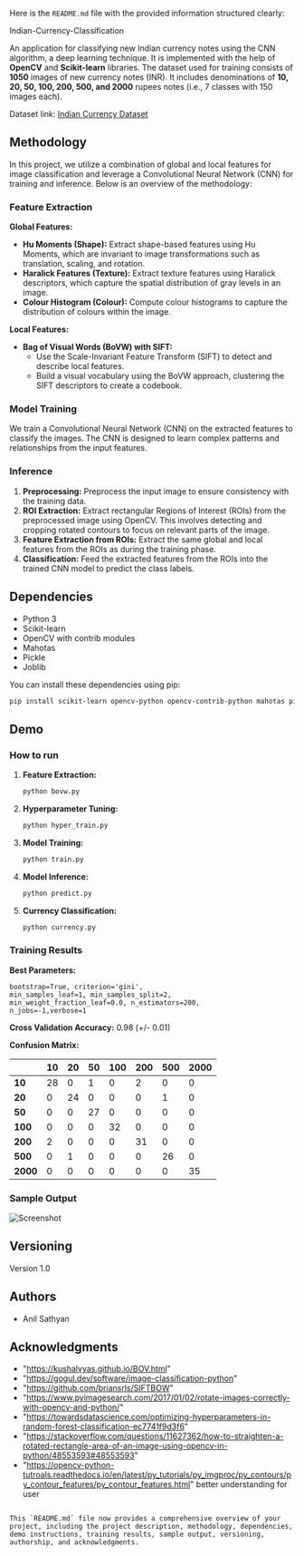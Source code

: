 Here is the  `README.md` file with the provided information structured clearly:


Indian-Currency-Classification

An application for classifying new Indian currency notes using the CNN algorithm, a deep learning technique. It is implemented with the help of **OpenCV** and **Scikit-learn** libraries. The dataset used for training consists of **1050** images of new currency notes (INR). It includes denominations of **10, 20, 50, 100, 200, 500, and 2000** rupees notes (i.e., 7 classes with 150 images each).

Dataset link: [Indian Currency Dataset](https://www.kaggle.com/datasets/jayaprakashpondy/indian-currency-dataset)

## Methodology

In this project, we utilize a combination of global and local features for image classification and leverage a Convolutional Neural Network (CNN) for training and inference. Below is an overview of the methodology:

### Feature Extraction

**Global Features:**
- **Hu Moments (Shape):** Extract shape-based features using Hu Moments, which are invariant to image transformations such as translation, scaling, and rotation.
- **Haralick Features (Texture):** Extract texture features using Haralick descriptors, which capture the spatial distribution of gray levels in an image.
- **Colour Histogram (Colour):** Compute colour histograms to capture the distribution of colours within the image.

**Local Features:**
- **Bag of Visual Words (BoVW) with SIFT:**
  - Use the Scale-Invariant Feature Transform (SIFT) to detect and describe local features.
  - Build a visual vocabulary using the BoVW approach, clustering the SIFT descriptors to create a codebook.

### Model Training

We train a Convolutional Neural Network (CNN) on the extracted features to classify the images. The CNN is designed to learn complex patterns and relationships from the input features.

### Inference

1. **Preprocessing:** Preprocess the input image to ensure consistency with the training data.
2. **ROI Extraction:** Extract rectangular Regions of Interest (ROIs) from the preprocessed image using OpenCV. This involves detecting and cropping rotated contours to focus on relevant parts of the image.
3. **Feature Extraction from ROIs:** Extract the same global and local features from the ROIs as during the training phase.
4. **Classification:** Feed the extracted features from the ROIs into the trained CNN model to predict the class labels.

## Dependencies

- Python 3
- Scikit-learn
- OpenCV with contrib modules
- Mahotas
- Pickle
- Joblib

You can install these dependencies using pip:

```bash
pip install scikit-learn opencv-python opencv-contrib-python mahotas pickle-mixin joblib
```

## Demo

### How to run

1. **Feature Extraction:**

   ```bash
   python bovw.py
   ```

2. **Hyperparameter Tuning:**

   ```bash
   python hyper_train.py
   ```

3. **Model Training:**

   ```bash
   python train.py
   ```

4. **Model Inference:**

   ```bash
   python predict.py
   ```

5. **Currency Classification:**

   ```bash
   python currency.py
   ```

### Training Results

**Best Parameters:**

```plaintext
bootstrap=True, criterion='gini',
min_samples_leaf=1, min_samples_split=2,
min_weight_fraction_leaf=0.0, n_estimators=200,
n_jobs=-1,verbose=1
```

**Cross Validation Accuracy:** 0.98 (+/- 0.01)

**Confusion Matrix:**

|      | 10 | 20 | 50 | 100 | 200 | 500 | 2000 |
|------|----|----|----|-----|-----|-----|------|
| **10**   | 28 | 0  | 1  | 0   | 2   | 0   | 0    |
| **20**   | 0  | 24 | 0  | 0   | 0   | 1   | 0    |
| **50**   | 0  | 0  | 27 | 0   | 0   | 0   | 0    |
| **100**  | 0  | 0  | 0  | 32  | 0   | 0   | 0    |
| **200**  | 2  | 0  | 0  | 0   | 31  | 0   | 0    |
| **500**  | 0  | 1  | 0  | 0   | 0   | 26  | 0    |
| **2000** | 0  | 0  | 0  | 0   | 0   | 0   | 35   |

### Sample Output

![Screenshot](results/result.png)

## Versioning

Version 1.0

## Authors

- Anil Sathyan

## Acknowledgments

- "https://kushalvyas.github.io/BOV.html"
- "https://gogul.dev/software/image-classification-python"
- "https://github.com/briansrls/SIFTBOW"
- "https://www.pyimagesearch.com/2017/01/02/rotate-images-correctly-with-opencv-and-python/"
- "https://towardsdatascience.com/optimizing-hyperparameters-in-random-forest-classification-ec7741f9d3f6"
- "https://stackoverflow.com/questions/11627362/how-to-straighten-a-rotated-rectangle-area-of-an-image-using-opencv-in-python/48553593#48553593"
- "https://opencv-python-tutroals.readthedocs.io/en/latest/py_tutorials/py_imgproc/py_contours/py_contour_features/py_contour_features.html" better understanding for user

```

This `README.md` file now provides a comprehensive overview of your project, including the project description, methodology, dependencies, demo instructions, training results, sample output, versioning, authorship, and acknowledgments.
